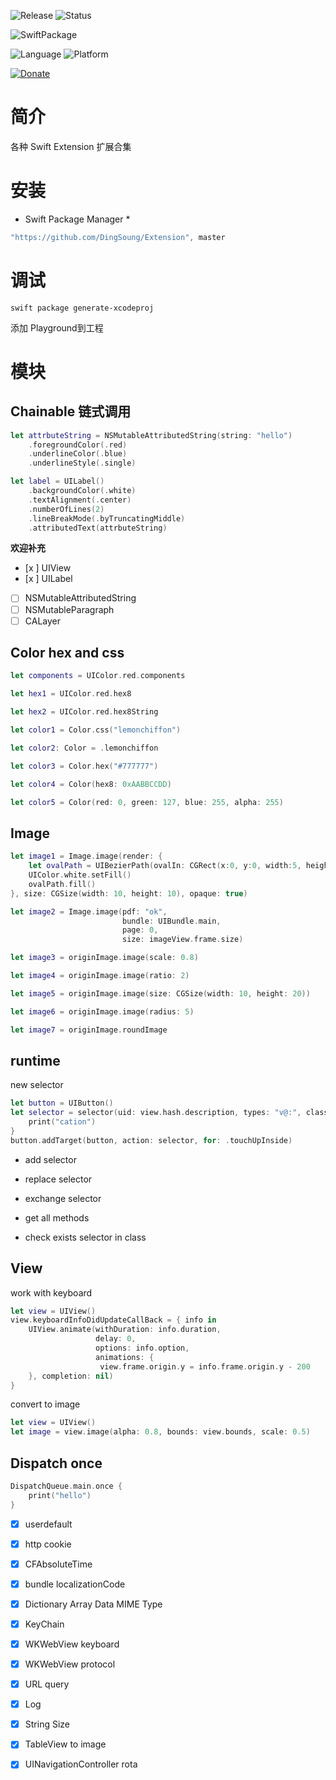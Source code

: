 ![Release](https://img.shields.io/github/release/DingSoung/Extension.svg)
![Status](https://travis-ci.org/DingSoung/Extension.svg?branch=master)

![SwiftPackage](https://img.shields.io/badge/SwiftPackage-compatible-E66848.svg?style=flat)

![Language](https://img.shields.io/badge/Swift-5-FFAC45.svg?style=flat)
![Platform](http://img.shields.io/badge/Platform-iOS|tvOS|macOS|watchOS-E9C2BD.svg?style=flat)

[![Donate](https://img.shields.io/badge/Donate-PayPal-9EA59D.svg)](https://paypal.me/DingSongwen)

# 简介

 各种 Swift Extension  扩展合集

# 安装

* Swift Package Manager *

```swift
"https://github.com/DingSoung/Extension", master
```

# 调试
```
swift package generate-xcodeproj
```
添加 Playground到工程


# 模块

## Chainable 链式调用

```swift
let attrbuteString = NSMutableAttributedString(string: "hello")
    .foregroundColor(.red)
    .underlineColor(.blue)
    .underlineStyle(.single)

let label = UILabel()
    .backgroundColor(.white)
    .textAlignment(.center)
    .numberOfLines(2)
    .lineBreakMode(.byTruncatingMiddle)
    .attributedText(attrbuteString)
```

**欢迎补充**

- [x ] UIView
- [x ] UILabel
- [ ] NSMutableAttributedString
- [ ] NSMutableParagraph
- [ ] CALayer

## Color hex and css 

```swift
let components = UIColor.red.components

let hex1 = UIColor.red.hex8

let hex2 = UIColor.red.hex8String

let color1 = Color.css("lemonchiffon")

let color2: Color = .lemonchiffon

let color3 = Color.hex("#777777")

let color4 = Color(hex8: 0xAABBCCDD)

let color5 = Color(red: 0, green: 127, blue: 255, alpha: 255)
```

## Image

```swift
let image1 = Image.image(render: {
    let ovalPath = UIBezierPath(ovalIn: CGRect(x:0, y:0, width:5, height:5))
    UIColor.white.setFill()
    ovalPath.fill()
}, size: CGSize(width: 10, height: 10), opaque: true)

let image2 = Image.image(pdf: "ok",
                         bundle: UIBundle.main,
                         page: 0,
                         size: imageView.frame.size)

let image3 = originImage.image(scale: 0.8)

let image4 = originImage.image(ratio: 2)

let image5 = originImage.image(size: CGSize(width: 10, height: 20))

let image6 = originImage.image(radius: 5)

let image7 = originImage.roundImage
```

## runtime

new selector

```swift
let button = UIButton()
let selector = selector(uid: view.hash.description, types: "v@:", classes: [UIView.self]) {
    print("cation")
}
button.addTarget(button, action: selector, for: .touchUpInside)
```

* add selector

* replace selector

* exchange selector

* get all methods

* check exists selector in class

## View 

work with keyboard

```swift
let view = UIView()
view.keyboardInfoDidUpdateCallBack = { info in
    UIView.animate(withDuration: info.duration,
                   delay: 0,
                   options: info.option,
                   animations: {
                    view.frame.origin.y = info.frame.origin.y - 200
    }, completion: nil)
}
```

convert to image

```swift
let view = UIView()
let image = view.image(alpha: 0.8, bounds: view.bounds, scale: 0.5)
```

## Dispatch once

```swift
DispatchQueue.main.once {
	print("hello")
}
```

- [x] userdefault

- [x] http cookie

- [x] CFAbsoluteTime

- [x] bundle localizationCode

- [x] Dictionary Array Data MIME Type

- [x] KeyChain

- [x] WKWebView keyboard

- [x] WKWebView protocol

- [x] URL query

- [x] Log

- [x] String Size

- [x] TableView to image

- [x] UINavigationController rota

  


